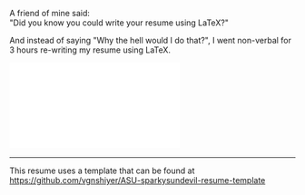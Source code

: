 A friend of mine said:<br>
"Did you know you could write your resume using LaTeX?"

And instead of saying "Why the hell would I do that?", I went non-verbal for 3 hours re-writing my resume using LaTeX.

![Check it out here!](src/resume.pdf)

---

This resume uses a template that can be found at https://github.com/vgnshiyer/ASU-sparkysundevil-resume-template
